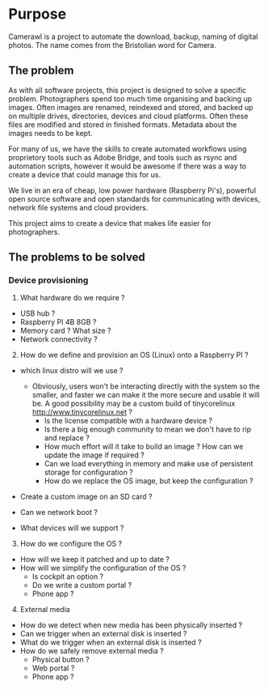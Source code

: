 # Purpose
Camerawl is a project to automate the download, backup, naming of digital photos. The name comes from the Bristolian word for Camera.

## The problem
As with all software projects, this project is designed to solve a specific problem. Photographers spend too much time organising and backing up images. Often images are renamed, reindexed and stored, and backed up on multiple drives, directories, devices and cloud platforms. Often these files are modified and stored in finished formats. Metadata about the images needs to be kept.

For many of us, we have the skills to create automated workflows using proprietory tools such as Adobe Bridge, and tools such as rsync and automation scripts, however it would be awesome if there was a way to create a device that could manage this for us.

We live in an era of cheap, low power hardware (Raspberry Pi's), powerful open source software and open standards for communicating with devices, network file systems and cloud providers.

This project aims to create a device that makes life easier for photographers.

## The problems to be solved
### Device provisioning
1) What hardware do we require ? 
* USB hub ?
* Raspberry PI 4B 8GB ?
* Memory card ? What size ?
* Network connectivity ?

2) How do we define and provision an OS (Linux) onto a Raspberry PI ?
* which linux distro will we use ?
    * Obviously, users won't be interacting directly with the system so the smaller, and faster we can make it the more secure and usable it will be. A good possibility may be a custom build of tinycorelinux http://www.tinycorelinux.net ?
        * Is the license compatible with a hardware device ?
        * Is there a big enough community to mean we don't have to rip and replace ?
        * How much effort will it take to build an image ? How can we update the image if required ?
        * Can we load everything in memory and make use of persistent storage for configuration ?
        * How do we replace the OS image, but keep the configuration ?
        
        
* Create a custom image on an SD card ?
* Can we network boot ?
* What devices will we support ?


3) How do we configure the OS ?
* How will we keep it patched and up to date ?
* How will we simplify the configuration of the OS ? 
    * Is cockpit an option ?
    * Do we write a custom portal ?
    * Phone app ?

4) External media
* How do we detect when new media has been physically inserted ?
* Can we trigger when an external disk is inserted ?
* What do we trigger when an external disk is inserted ?
* How do we safely remove external media ? 
    * Physical button ?
    * Web portal ?
    * Phone app ?